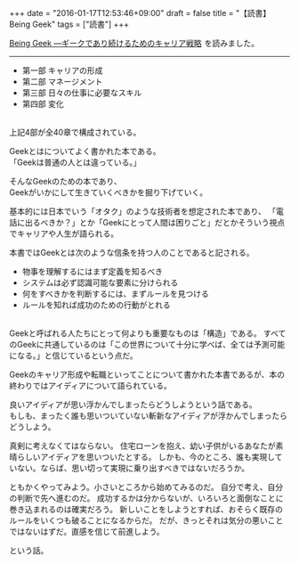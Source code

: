 +++
date = "2016-01-17T12:53:46+09:00"
draft = false
title = "【読書】Being Geek"
tags = ["読書"]
+++

<a rel="nofollow" href="http://www.amazon.co.jp/gp/product/4873114993/ref=as_li_qf_sp_asin_tl?ie=UTF8&camp=247&creative=1211&creativeASIN=4873114993&linkCode=as2&tag=kotazi-22">Being Geek ―ギークであり続けるためのキャリア戦略</a><img src="http://ir-jp.amazon-adsystem.com/e/ir?t=kotazi-22&l=as2&o=9&a=4873114993" width="1" height="1" border="0" alt="" style="border:none !important; margin:0px !important;" />
を読みました。

<hr>

- 第一部 キャリアの形成
- 第二部 マネージメント
- 第三部 日々の仕事に必要なスキル
- 第四部 変化
<br>
上記4部が全40章で構成されている。

Geekとはについてよく書かれた本である。  
「Geekは普通の人とは違っている。」

そんなGeekのための本であり、  
Geekがいかにして生きていくべきかを掘り下げていく。

基本的には日本でいう「オタク」のような技術者を想定された本であり、
「電話に出るべきか？」とか「Geekにとって人間は困りごと」だとかそういう視点でキャリアや人生が語られる。

本書ではGeekとは次のような信条を持つ人のことであると記される。

- 物事を理解するにはまず定義を知るべき
- システムは必ず認識可能な要素に分けられる
- 何をすべきかを判断するには、まずルールを見つける
- ルールを知れば成功のための行動がとれる
<br>
Geekと呼ばれる人たちにとって何よりも重要なものは「構造」である。  
すべてのGeekに共通しているのは「この世界について十分に学べば、全ては予測可能になる。」と信じているという点だ。

Geekのキャリア形成や転職といってことについて書かれた本書であるが、本の終わりではアイディアについて語られている。

良いアイディアが思い浮かんでしまったらどうしようという話である。  
もしも、まったく誰も思いついていない斬新なアイディアが浮かんでしまったらどうしよう。

真剣に考えなくてはならない。
住宅ローンを抱え、幼い子供がいるあなたが素晴らしいアイディアを思いついたとする。
しかも、今のところ、誰も実現していない。ならば、思い切って実現に乗り出すべきではないだろうか。

ともかくやってみよう。小さいところから始めてみるのだ。
自分で考え、自分の判断で先へ進むのだ。
成功するかは分からないが、いろいろと面倒なことに巻き込まれるのは確実だろう。
新しいことをしようとすれば、おそらく既存のルールをいくつも破ることになるからだ。
だが、きっとそれは気分の悪いことではないはずだ。直感を信じて前進しよう。

という話。
